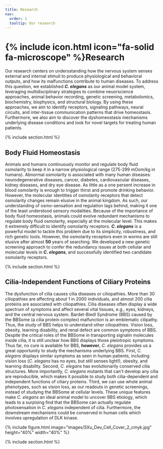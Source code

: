 ```yaml
---
title: Research
nav:
  order: 1
  tooltip: Our research
---
```


# {% include icon.html icon="fa-solid fa-microscope" %}Research

Our research centers on undersstanding how the nervous system senses external and internal stimuli to produce physiological and behavioral outputs, and how its malfunctions contribute to human diseases.  To address this question, we established ***C. elegans*** as our animal model system, leveraging multidisciplinary strategies to combine neuorscience approaches, animal behavior recording, genetic screening, metabolomics, biochemistry, biophysics, and structural biology. By using these approaches, we aim to identify receptors, signaling pathways, neural circuits, and inter-tissue communication patterns that drive homeostasis.  Furthermore, we also aim to discover the dyshomeostasis mechanisms underlying disease conditions and look for novel targets for treating human patients.

{% include section.html %}

## Body Fluid Homeostasis

Animals and humans continuously monitor and regulate body fluid osmolarity to keep it in a narrow physiological range (275-299 mOsm/kg in humans).  Abnormal osmolarity is associated with many human diseases: neurodegenerative diseases, cancer, diabetes, cardiovascular diseases, kidney diseases, and dry eye disease.  As little as a one persent increase in blood osmolarity is enough to trigger thirst and promote drinking behavior.  However, the molecular identities of osmolarity receptors that detect osmolarity changes remain elusive in the animal kingdom.  As such, our understanding of osmo-sensation and regulation lags behind, making it one of the least understood sensory modalities.  Because of the importance of body fluid homeostasis, animals could evolve redundant mechanisms to regulate body fluid osmolarity, especially at the molecular level.  This makes it extremely difficult to identify osmolarity receptors.  ***C. elegans*** is a powerful model to tackle this problem due to its simplicity, robustness, and rich genetic tools.  However, the osmolarity receptors even in worms are still elusive after almost **50** years of searching.  We developed a new genetic screening approach to confer the redundancy issues at both cellular and molecular levels in ***C. elegans***, and successfully identified two candidate osmolarity receptors.

{% include section.html %}

## Cilia-Independent Functions of Ciliary Proteins

The dysfunction of cilia causes cilia diseases or ciliopathies.  More than 30 ciliopathies are affecting about 1 in 2000 individuals, and almost 200 cilia proteins are associated with ciliopathies.  Cilia diseases often display a wide spectrum of symptoms and affect several vital tissues, e.g., eyes, kidneys, and the central nervous system.  Bardet-Biedl Syndrome (BBS) caused by the BBSome (a cilia protein complex) malfunction is an emblematic cilipathy.  Thus, the study of BBS helps to understand other ciliopathies.  Vision loss, obesity, learning disability, and renal defect are common symptoms of BBS.  Despite the critical roles of the BBSome in transporting signalin molecules inside cilia, it is still unclear how BBS displays those pleiotropic symptoms.  Thus far, no cure is available for BBS, **however**, *C. elegans* provides us a great opportunity to study the mechanisms underlying BBS.  First, *C. elegans* displays similar symptoms as seen in human patients, including vision loss (*C. elegans* has no eyes, but still senses light!), obesity, and learning disability.  Second, *C. elegans* has evolutionarily conserved cilia structures.  More importantly, *C. elegans* mutants that can't develop any cilia are reproducible, which makes it possible to study both cilia-dependent and independent functions of ciliary proteins.  Third, we can use whole animal phenotypes, such as vision loss, as our readouts in genetic screenings, instead of studying the BBSome at cellular levels.  These unique features make *C. elegans* an ideal animal model to uncover BBS etiology, which leads to a surpising find that the BBSome can actually regulate photosensation in *C. elegans* independent of cilia.  Furthermore, the downstream mechanisms could be conserved in human cells which involves upregulation of DLK kinase.

{% include figure.html 
image="images/SXu_Dev_Cell_Cover_2_cmyk.jpg" 
height="40%"
width="40%"
%}

{% include section.html %}




